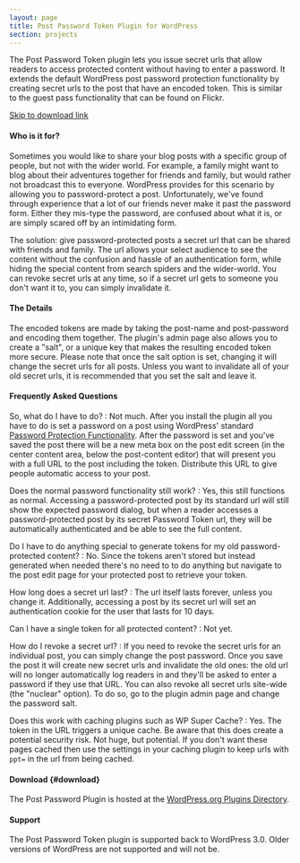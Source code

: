 ```yaml
---
layout: page
title: Post Password Token Plugin for WordPress
section: projects
---
```

The Post Password Token plugin lets you issue secret urls that allow readers to access protected content without having to enter a password. It extends the default WordPress post password protection functionality by creating secret urls to the post that have an encoded token. This is similar to the guest pass functionality that can be found on Flickr.

<a class="darr" href="#download">Skip to download link</a>

####  Who is it for?

Sometimes you would like to share your blog posts with a specific group of people, but not with the wider world. For example, a family might want to blog about their adventures together for friends and family, but would rather not broadcast this to everyone. WordPress provides for this scenario by allowing you to password-protect a post. Unfortunately, we've found through experience that a lot of our friends never make it past the password form. Either they mis-type the password, are confused about what it is, or are simply scared off by an intimidating form.

The solution: give password-protected posts a secret url that can be shared with friends and family. The url allows your select audience to see the content without the confusion and hassle of an authentication form, while hiding the special content from search spiders and the wider-world. You can revoke secret urls at any time, so if a secret url gets to someone you don't want it to, you can simply invalidate it.

#### The Details

The encoded tokens are made by taking the post-name and post-password and encoding them together. The plugin's admin page also allows you to create a "salt", or a unique key that makes the resulting encoded token more secure. Please note that once the salt option is set, changing it will change the secret urls for all posts. Unless you want to invalidate all of your old secret urls, it is recommended that you set the salt and leave it.

#### Frequently Asked Questions

So, what do I have to do?
: Not much. After you install the plugin all you have to do is set a password on a post using WordPress' standard <a href="http://codex.wordpress.org/Content_Visibility">Password Protection Functionality</a>. After the password is set and you've saved the post there will be a new meta box on the post edit screen (in the center content area, below the post-content editor) that will present you with a full URL to the post including the token. Distribute this URL to give people automatic access to your post.

Does the normal password functionality still work?
: Yes, this still functions as normal. Accessing a password-protected post by its standard url will still show the expected password dialog, but when a reader accesses a password-protected post by its secret Password Token url, they will be automatically authenticated and be able to see the full content.

Do I have to do anything special to generate tokens for my old password-protected content?
: No. Since the tokens aren't stored but instead generated when needed there's no need to to do anything but navigate to the post edit page for your protected post to retrieve your token.

How long does a secret url last?
: The url itself lasts forever, unless you change it. Additionally, accessing a post by its secret url will set an authentication cookie for the user that lasts for 10 days.

Can I have a single token for all protected content?
: Not yet.

How do I revoke a secret url?
: If you need to revoke the secret urls for an individual post, you can simply change the post password. Once you save the post it will create new secret urls and invalidate the old ones: the old url will no longer automatically log readers in and they'll be asked to enter a password if they use that URL. You can also revoke all secret urls site-wide (the "nuclear" option). To do so, go to the plugin admin page and change the password salt.

Does this work with caching plugins such as WP Super Cache?
: Yes. The token in the URL triggers a unique cache. Be aware that this does create a potential security risk. Not huge, but potential. If you don't want these pages cached then use the settings in your caching plugin to keep urls with <code>ppt=</code> in the url from being cached.

#### Download {#download}

The Post Password Plugin is hosted at the <a href="http://wordpress.org/extend/plugins/post-password-plugin/">WordPress.org Plugins Directory</a>.

#### Support

The Post Password Token plugin is supported back to WordPress 3.0. Older versions of WordPress are not supported and will not be.

